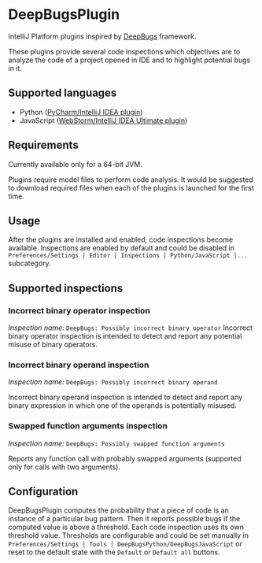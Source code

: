 # DeepBugsPlugin

IntelliJ Platform plugins inspired by [DeepBugs](https://github.com/ml-in-programming/DeepBugs) framework. 

These plugins provide several code inspections which objectives are to analyze the code of a project opened in IDE and to highlight potential bugs in it.

## Supported languages
- Python ([PyCharm/IntelliJ IDEA plugin](https://github.com/ml-in-programming/DeepBugsPlugin/tree/master/DeepBugsPython))
- JavaScript ([WebStorm/IntelliJ IDEA Ultimate plugin](https://github.com/ml-in-programming/DeepBugsPlugin/tree/master/DeepBugsJavaScript))

## Requirements
Currently available only for a 64-bit JVM.

Plugins require model files to perform code analysis. It would be suggested to download required files when each of the plugins is launched for the first time.

## Usage
After the plugins are installed and enabled, code inspections become available.
Inspections are enabled by default and could be disabled in `Preferences/Settings | Editor | Inspections | Python/JavaScript |...` subcategory.

## Supported inspections
### Incorrect binary operator inspection
_Inspection_ _name:_ `DeepBugs: Possibly incorrect binary operator`
Incorrect binary operator inspection is intended to detect and report any potential misuse of
binary operators.

### Incorrect binary operand inspection
_Inspection_ _name:_ `DeepBugs: Possibly incorrect binary operand`

Incorrect binary operand inspection is intended to detect and report any binary expression in which
one of the operands is potentially misused.

### Swapped function arguments inspection
_Inspection_ _name:_ `DeepBugs: Possibly swapped function arguments`

Reports any function call with probably swapped arguments (supported only for calls with two arguments).

## Configuration
DeepBugsPlugin computes the probability that a piece of code is an instance of a particular bug pattern. Then it reports possible bugs if the computed value is above a threshold. 
Each code inspection uses its own threshold value. Thresholds are configurable and could be set manually in `Preferences/Settings | Tools | DeepBugsPython/DeepBugsJavaScript` or reset to the default state with the `Default` or `Default all` buttons.
